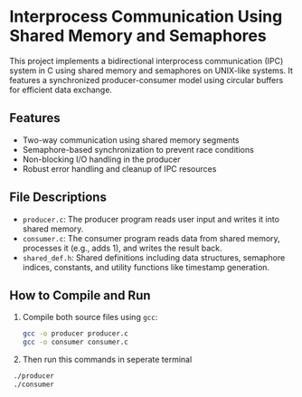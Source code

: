 # Interprocess Communication Using Shared Memory and Semaphores

This project implements a bidirectional interprocess communication (IPC) system in C using shared memory and semaphores on UNIX-like systems. It features a synchronized producer-consumer model using circular buffers for efficient data exchange.

## Features

- Two-way communication using shared memory segments
- Semaphore-based synchronization to prevent race conditions
- Non-blocking I/O handling in the producer
- Robust error handling and cleanup of IPC resources

## File Descriptions

- `producer.c`: The producer program reads user input and writes it into shared memory.
- `consumer.c`: The consumer program reads data from shared memory, processes it (e.g., adds 1), and writes the result back.
- `shared_def.h`: Shared definitions including data structures, semaphore indices, constants, and utility functions like timestamp generation.

## How to Compile and Run

1. Compile both source files using `gcc`:
   ```bash
   gcc -o producer producer.c
   gcc -o consumer consumer.c
2. Then run this commands in seperate terminal
  ```bash
   ./producer
   ./consumer
